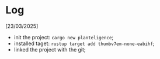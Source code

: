 # Log

[23/03/2025]
- init the project: `cargo new planteligence`;
- installed taget: `rustup target add thumbv7em-none-eabihf`;
- linked the project with the git;
